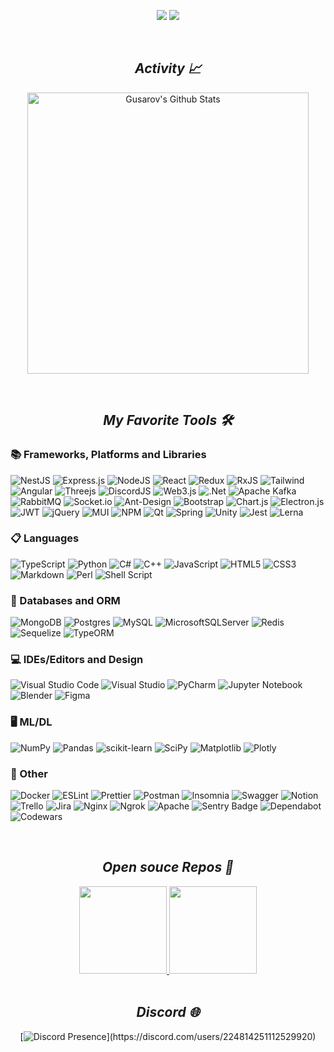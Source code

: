 <p align="center">
<img src="https://readme-typing-svg.demolab.com?font=Nunito&size=28&duration=1&pause=1000&color=A14CFF&center=true&vCenter=true&repeat=false&width=435&height=37&lines=Alex+Gusarov">
<img src="https://readme-typing-svg.demolab.com?font=Nunito&size=28&pause=1000&color=A14CFF&center=true&vCenter=true&width=435&height=37&lines=Full-stack+web+and+app+developer;5%2B+years+of+production+development+experience">
</p>

<br />

<h2 align='center'><i>Activity 📈</i></h2>

<p align="center">
<img alt="Gusarov's Github Stats" src="https://github-readme-streak-stats.herokuapp.com/?user=gusarovv&background=CCCCFF&stroke=9933FF&ring=9933FF&fire=9933FF&border=9933FF&sideLabels=330033&currStreakNum=330033&sideNums=330033&currStreakLabel=330033&dates=9933FF" width="450px"/>
</p>

</br>

<h2 align='center'><i>My Favorite Tools 🛠️ </i></h2>

### 📚 Frameworks, Platforms and Libraries

![NestJS](https://img.shields.io/badge/nestjs-%23E0234E.svg?style=for-the-badge&logo=nestjs&logoColor=white)
![Express.js](https://img.shields.io/badge/express.js-%23404d59.svg?style=for-the-badge&logo=express&logoColor=%2361DAFB)
![NodeJS](https://img.shields.io/badge/node.js-6DA55F?style=for-the-badge&logo=node.js&logoColor=white)
![React](https://img.shields.io/badge/react-%2320232a.svg?style=for-the-badge&logo=react&logoColor=%2361DAFB)
![Redux](https://img.shields.io/badge/redux-%23593d88.svg?style=for-the-badge&logo=redux&logoColor=white)
![RxJS](https://img.shields.io/badge/rxjs-%23B7178C.svg?style=for-the-badge&logo=reactivex&logoColor=white)
![Tailwind](https://img.shields.io/badge/Tailwind_CSS-38B2AC?style=for-the-badge&logo=tailwind-css&logoColor=white)
![Angular](https://img.shields.io/badge/angular-%23DD0031.svg?style=for-the-badge&logo=angular&logoColor=white)
![Threejs](https://img.shields.io/badge/threejs-black?style=for-the-badge&logo=three.js&logoColor=white)
![DiscordJS](https://img.shields.io/badge/Discord.JS-5865F2?logo=discord&logoColor=fff&style=for-the-badge)
![Web3.js](https://img.shields.io/badge/Web3.js-F16822?logo=web3dotjs&logoColor=fff&style=for-the-badge)
![.Net](https://img.shields.io/badge/.NET-5C2D91?style=for-the-badge&logo=.net&logoColor=white)
![Apache Kafka](https://img.shields.io/badge/Apache%20Kafka-000?style=for-the-badge&logo=apachekafka)
![RabbitMQ](https://img.shields.io/badge/rabbitmq-%23FF6600.svg?&style=for-the-badge&logo=rabbitmq&logoColor=white)
![Socket.io](https://img.shields.io/badge/Socket.io-010101?logo=socketdotio&logoColor=fff&style=for-the-badge)
![Ant-Design](https://img.shields.io/badge/-AntDesign-%230170FE?style=for-the-badge&logo=ant-design&logoColor=white)
![Bootstrap](https://img.shields.io/badge/bootstrap-%23563D7C.svg?style=for-the-badge&logo=bootstrap&logoColor=white)
![Chart.js](https://img.shields.io/badge/chart.js-F5788D.svg?style=for-the-badge&logo=chart.js&logoColor=white)
![Electron.js](https://img.shields.io/badge/Electron-191970?style=for-the-badge&logo=Electron&logoColor=white)
![JWT](https://img.shields.io/badge/JWT-black?style=for-the-badge&logo=JSON%20web%20tokens)
![jQuery](https://img.shields.io/badge/jquery-%230769AD.svg?style=for-the-badge&logo=jquery&logoColor=white)
![MUI](https://img.shields.io/badge/MUI-%230081CB.svg?style=for-the-badge&logo=mui&logoColor=white)
![NPM](https://img.shields.io/badge/NPM-%23CB3837.svg?style=for-the-badge&logo=npm&logoColor=white)
![Qt](https://img.shields.io/badge/Qt-%23217346.svg?style=for-the-badge&logo=Qt&logoColor=white)
![Spring](https://img.shields.io/badge/spring-%236DB33F.svg?style=for-the-badge&logo=spring&logoColor=white)
![Unity](https://img.shields.io/badge/Unity-100000?style=for-the-badge&logo=unity&logoColor=white)
![Jest](https://img.shields.io/badge/Jest-323330?style=for-the-badge&logo=Jest&logoColor=white)
![Lerna](https://img.shields.io/badge/Lerna-9333EA?logo=lerna&logoColor=fff&style=for-the-badge)

### 📋 Languages

![TypeScript](https://img.shields.io/badge/typescript-%23007ACC.svg?style=for-the-badge&logo=typescript&logoColor=white)
![Python](https://img.shields.io/badge/Python-14354C?style=for-the-badge&logo=python&logoColor=white)
![C#](https://img.shields.io/badge/c%23-%23239120.svg?style=for-the-badge&logo=c-sharp&logoColor=white)
![C++](https://img.shields.io/badge/c++-%2300599C.svg?style=for-the-badge&logo=c%2B%2B&logoColor=white)
![JavaScript](https://img.shields.io/badge/javascript-%23323330.svg?style=for-the-badge&logo=javascript&logoColor=%23F7DF1E)
![HTML5](https://img.shields.io/badge/html5-%23E34F26.svg?style=for-the-badge&logo=html5&logoColor=white)
![CSS3](https://img.shields.io/badge/css3-%231572B6.svg?style=for-the-badge&logo=css3&logoColor=white)
![Markdown](https://img.shields.io/badge/markdown-%23000000.svg?style=for-the-badge&logo=markdown&logoColor=white)
![Perl](https://img.shields.io/badge/perl-%2339457E.svg?style=for-the-badge&logo=perl&logoColor=white)
![Shell Script](https://img.shields.io/badge/shell_script-%23121011.svg?style=for-the-badge&logo=gnu-bash&logoColor=white)


### 💾 Databases and ORM

![MongoDB](https://img.shields.io/badge/MongoDB-%234ea94b.svg?style=for-the-badge&logo=mongodb&logoColor=white)
![Postgres](https://img.shields.io/badge/postgres-%23316192.svg?style=for-the-badge&logo=postgresql&logoColor=white)
![MySQL](https://img.shields.io/badge/mysql-%2300f.svg?style=for-the-badge&logo=mysql&logoColor=white)
![MicrosoftSQLServer](https://img.shields.io/badge/Microsoft%20SQL%20Server-CC2927?style=for-the-badge&logo=microsoft%20sql%20server&logoColor=white)
![Redis](https://img.shields.io/badge/redis-%23DD0031.svg?style=for-the-badge&logo=redis&logoColor=white)
![Sequelize](https://img.shields.io/badge/Sequelize-52B0E7?style=for-the-badge&logo=Sequelize&logoColor=white)
![TypeORM](https://img.shields.io/badge/Typeorm-EF5543?style=for-the-badge&logo=typeorm&logoColor=white)

### 💻 IDEs/Editors and Design

![Visual Studio Code](https://img.shields.io/badge/Visual%20Studio%20Code-0078d7.svg?style=for-the-badge&logo=visual-studio-code&logoColor=white)
![Visual Studio](https://img.shields.io/badge/Visual%20Studio-5C2D91.svg?style=for-the-badge&logo=visual-studio&logoColor=white)
![PyCharm](https://img.shields.io/badge/PyCharm-000000.svg?&style=for-the-badge&logo=PyCharm&logoColor=white)
![Jupyter Notebook](https://img.shields.io/badge/jupyter-%23FA0F00.svg?style=for-the-badge&logo=jupyter&logoColor=white)
![Blender](https://img.shields.io/badge/blender-%23F5792A.svg?style=for-the-badge&logo=blender&logoColor=white)
![Figma](https://img.shields.io/badge/figma-%23F24E1E.svg?style=for-the-badge&logo=figma&logoColor=white)

### 🖥️ ML/DL

![NumPy](https://img.shields.io/badge/numpy-%23013243.svg?style=for-the-badge&logo=numpy&logoColor=white)
![Pandas](https://img.shields.io/badge/pandas-%23150458.svg?style=for-the-badge&logo=pandas&logoColor=white)
![scikit-learn](https://img.shields.io/badge/scikit--learn-%23F7931E.svg?style=for-the-badge&logo=scikit-learn&logoColor=white)
![SciPy](https://img.shields.io/badge/SciPy-%230C55A5.svg?style=for-the-badge&logo=scipy&logoColor=%white)
![Matplotlib](https://img.shields.io/badge/Matplotlib-%23ffffff.svg?style=for-the-badge&logo=Matplotlib&logoColor=black)
![Plotly](https://img.shields.io/badge/Plotly-%233F4F75.svg?style=for-the-badge&logo=plotly&logoColor=white)

### 🥅 Other

![Docker](https://img.shields.io/badge/docker-%230db7ed.svg?style=for-the-badge&logo=docker&logoColor=white)
![ESLint](https://img.shields.io/badge/ESLint-4B3263?style=for-the-badge&logo=eslint&logoColor=white)
![Prettier](https://img.shields.io/badge/prettier-1A2C34?style=for-the-badge&logo=prettier&logoColor=F7BA3E)
![Postman](https://img.shields.io/badge/Postman-FF6C37?style=for-the-badge&logo=postman&logoColor=white)
![Insomnia](https://img.shields.io/badge/Insomnia-4000BF?style=for-the-badge&logo=insomnia&logoColor=fff)
![Swagger](https://img.shields.io/badge/-Swagger-%23Clojure?style=for-the-badge&logo=swagger&logoColor=white)
![Notion](https://img.shields.io/badge/Notion-%23000000.svg?style=for-the-badge&logo=notion&logoColor=white)
![Trello](https://img.shields.io/badge/Trello-%23026AA7.svg?style=for-the-badge&logo=Trello&logoColor=white)
![Jira](https://img.shields.io/badge/Jira-0052CC?logo=jirasoftware&logoColor=fff&style=for-the-badge)
![Nginx](https://img.shields.io/badge/nginx-%23009639.svg?style=for-the-badge&logo=nginx&logoColor=white)
![Ngrok](https://img.shields.io/badge/ngrok-1F1E37?style=for-the-badge&logo=ngrok&logoColor=white)
![Apache](https://img.shields.io/badge/apache-%23D42029.svg?style=for-the-badge&logo=apache&logoColor=white)
![Sentry Badge](https://img.shields.io/badge/Sentry-362D59?logo=sentry&logoColor=fff&style=for-the-badge)
![Dependabot](https://img.shields.io/badge/dependabot-025E8C?style=for-the-badge&logo=dependabot&logoColor=white)
![Codewars](https://img.shields.io/badge/Codewars-B1361E.svg?style=for-the-badge&logo=Codewars&logoColor=white)


</br>

<h2 align='center'><i>Open souce Repos 💎</i></h2>
<div align="center">
<a href="https://github.com/Gusarovv/discord-card-canvas">
<img src="https://github-readme-stats-sigma-five.vercel.app/api/pin/?username=gusarovv&repo=discord-card-canvas&bg_color=CCCCFF&border_color=9933FF&text_color=340134&title_color=340134&icon_color=9933FF" height="140">
</a>
<a href="https://github.com/Gusarovv/fullstack-admin-dashboard">
<img src="https://github-readme-stats-sigma-five.vercel.app/api/pin/?username=gusarovv&repo=fullstack-admin-dashboard&bg_color=CCCCFF&border_color=9933FF&text_color=340134&title_color=340134&icon_color=9933FF" height="140">
</a>
</div>

</br>

<h2 align='center'><i>Discord 🌐</i></h2>
<div align="center">

[![Discord Presence](https://lanyard-profile-readme.vercel.app/api/224814251112529920?theme=light&bg=ccccff&animated=true&hideDiscrim=false&borderRadius=30px&hideProfile=false&hideTimestamp=true&idleMessage=Probably%20doing%20something%20else...)](https://discord.com/users/224814251112529920)

</div>

</br>
